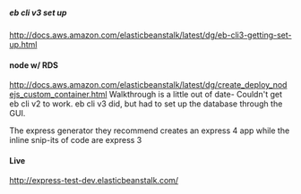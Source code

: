 ##### eb cli v3 set up
http://docs.aws.amazon.com/elasticbeanstalk/latest/dg/eb-cli3-getting-set-up.html

#### node w/ RDS
http://docs.aws.amazon.com/elasticbeanstalk/latest/dg/create_deploy_nodejs_custom_container.html
Walkthrough is a little out of date-
Couldn't get eb cli v2 to work. eb cli v3 did, but had to set up the database through the GUI.

The express generator they recommend creates an express 4 app while the inline snip-its of code are express 3 

#### Live
http://express-test-dev.elasticbeanstalk.com/